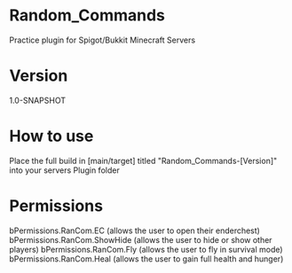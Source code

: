 # Random_Commands
Practice plugin for Spigot/Bukkit Minecraft Servers

# Version
1.0-SNAPSHOT

# How to use
Place the full build in [main/target] titled "Random_Commands-[Version]" into your servers Plugin folder

# Permissions
bPermissions.RanCom.EC (allows the user to open their enderchest)
bPermissions.RanCom.ShowHide (allows the user to hide or show other players)
bPermissions.RanCom.Fly (allows the user to fly in survival mode)
bPermissions.RanCom.Heal (allows the user to gain full health and hunger)
